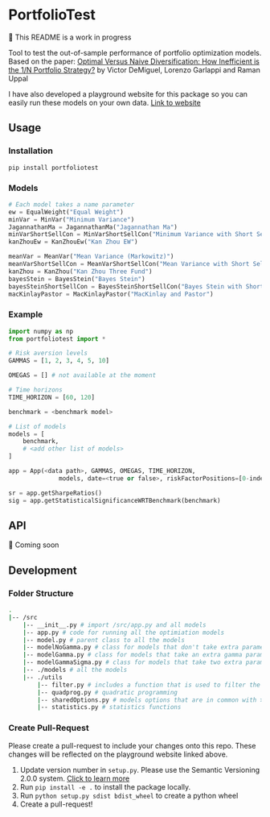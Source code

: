 # PortfolioTest

:construction:  This README is a work in progress

Tool to  test the out-of-sample performance of portfolio optimization models. Based on the paper: [Optimal Versus Naive Diversification:
How Inefficient is the 1/N Portfolio Strategy?](http://faculty.london.edu/avmiguel/DeMiguel-Garlappi-Uppal-RFS.pdf) by Victor DeMiguel, Lorenzo Garlappi and Raman Uppal

I have also developed a playground website for this package so you can easily run these models on your own data. [Link to website](https://sidnand.github.io/Portfolio-Optimization-Interface/)

## Usage

### Installation

`pip install portfoliotest`

### Models

```python
# Each model takes a name parameter
ew = EqualWeight("Equal Weight")
minVar = MinVar("Minimum Variance")
JagannathanMa = JagannathanMa("Jagannathan Ma")
minVarShortSellCon = MinVarShortSellCon("Minimum Variance with Short Sell Constrains")
kanZhouEw = KanZhouEw("Kan Zhou EW")

meanVar = MeanVar("Mean Variance (Markowitz)")
meanVarShortSellCon = MeanVarShortSellCon("Mean Variance with Short Sell Constrains")
kanZhou = KanZhou("Kan Zhou Three Fund")
bayesStein = BayesStein("Bayes Stein")
bayesSteinShortSellCon = BayesSteinShortSellCon("Bayes Stein with Short Sell Constrains")
macKinlayPastor = MacKinlayPastor("MacKinlay and Pastor")
```

### Example

```python
import numpy as np
from portfoliotest import *

# Risk aversion levels
GAMMAS = [1, 2, 3, 4, 5, 10]

OMEGAS = [] # not available at the moment

# Time horizons
TIME_HORIZON = [60, 120]

benchmark = <benchmark model>

# List of models
models = [
    benchmark,
    # <add other list of models>
]

app = App(<data path>, GAMMAS, OMEGAS, TIME_HORIZON,
              models, date=<true or false>, riskFactorPositions=[0-indexed positions for risk factor column], riskFreePosition=<0-indexed, risk free asset column>)

sr = app.getSharpeRatios()
sig = app.getStatisticalSignificanceWRTBenchmark(benchmark)
```

## API

:construction: Coming soon

## Development

### Folder Structure

```bash
.
|-- /src
    |-- __init__.py # import /src/app.py and all models
    |-- app.py # code for running all the optimiation models
    |-- model.py # parent class to all the models
    |-- modelNoGamma.py # class for models that don't take extra parameters
    |-- modelGamma.py # class for models that take an extra gamma parameter; gamma is a list of constants for the investors risk-aversion level
    |-- modelGammaSigma.py # class for models that take two extra parameters, gamma and omega. Not being used currently
    |-- ./models # all the models
    |-- ./utils
        |-- filter.py # includes a function that is used to filter the parameters passed to a function
        |-- quadprog.py # quadratic programming
        |-- sharedOptions.py # models options that are in common with >2 models
        |-- statistics.py # statistics functions

```

### Create Pull-Request

Please create a pull-request to include your changes onto this repo. These changes will be reflected on the playground website linked above.

1. Update version number in ``setup.py``. Please use the Semantic Versioning 2.0.0 system. [Click to learn more](https://semver.org/)
2. Run ``pip install -e .`` to install the package locally.
3. Run ``python setup.py sdist bdist_wheel`` to create a python wheel
4. Create a pull-request!